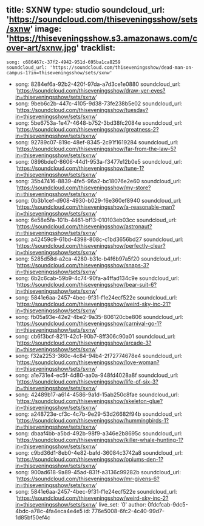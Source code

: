 title: SXNW
type: studio
soundcloud_url: 'https://soundcloud.com/thiseveningsshow/sets/sxnw'
image: 'https://thiseveningsshow.s3.amazonaws.com/cover-art/sxnw.jpg'
tracklist:
  -
    song: c686467c-37f2-4942-951d-695ba1ca8259
    soundcloud_url: 'https://soundcloud.com/thiseveningsshow/dead-man-on-campus-1?in=thiseveningsshow/sets/sxnw'
  -
    song: 8284ef6a-92b2-420f-97da-a7d3ce1e0880
    soundcloud_url: 'https://soundcloud.com/thiseveningsshow/draw-yer-eyes?in=thiseveningsshow/sets/sxnw'
  -
    song: 9beb6c2b-447c-4105-9d38-73fe238b5e02
    soundcloud_url: 'https://soundcloud.com/thiseveningsshow/tuesday?in=thiseveningsshow/sets/sxnw'
  -
    song: 5be6753a-1e47-4648-b752-3bd38fc2084e
    soundcloud_url: 'https://soundcloud.com/thiseveningsshow/greatness-2?in=thiseveningsshow/sets/sxnw'
  -
    song: 92789c07-819c-48ef-8345-2c91f1619284
    soundcloud_url: 'https://soundcloud.com/thiseveningsshow/far-from-the-law-5?in=thiseveningsshow/sets/sxnw'
  -
    song: 0896bde0-8606-44d1-953a-f3477e12b0e5
    soundcloud_url: 'https://soundcloud.com/thiseveningsshow/tune-1?in=thiseveningsshow/sets/sxnw'
  -
    song: 35b47416-8839-4fe5-96a2-bc18076e2e60
    soundcloud_url: 'https://soundcloud.com/thiseveningsshow/my-store?in=thiseveningsshow/sets/sxnw'
  -
    song: 0b3b1cef-d908-4930-b029-f6e360ef8940
    soundcloud_url: 'https://soundcloud.com/thiseveningsshow/a-reasonable-man?in=thiseveningsshow/sets/sxnw'
  -
    song: 6e58e5fa-101b-4461-bf13-010103eb03cc
    soundcloud_url: 'https://soundcloud.com/thiseveningsshow/astronaut?in=thiseveningsshow/sets/sxnw'
  -
    song: a42459c9-61bd-4398-808c-c1bd3656bd27
    soundcloud_url: 'https://soundcloud.com/thiseveningsshow/perfectly-clear?in=thiseveningsshow/sets/sxnw'
  -
    song: 5285d58d-a2ca-4280-b31c-b4f6b97a5f20
    soundcloud_url: 'https://soundcloud.com/thiseveningsshow/snaps-3?in=thiseveningsshow/sets/sxnw'
  -
    song: 6b2c6cab-59b9-4c74-90fa-a4ffad134c9e
    soundcloud_url: 'https://soundcloud.com/thiseveningsshow/bear-suit-6?in=thiseveningsshow/sets/sxnw'
  -
    song: 5841e6aa-2457-4bec-9f31-f1e24ecf522e
    soundcloud_url: 'https://soundcloud.com/thiseveningsshow/weird-sky-inc-21?in=thiseveningsshow/sets/sxnw'
  -
    song: fb05a93e-42e2-4be2-9a35-806120cbe806
    soundcloud_url: 'https://soundcloud.com/thiseveningsshow/carnival-go-1?in=thiseveningsshow/sets/sxnw'
  -
    song: cb6f3bcf-8211-42c1-90b7-8ff306c90a01
    soundcloud_url: 'https://soundcloud.com/thiseveningsshow/arcade-3?in=thiseveningsshow/sets/sxnw'
  -
    song: f32a2253-360c-4c84-94b4-2f72774678e4
    soundcloud_url: 'https://soundcloud.com/thiseveningsshow/love-woman?in=thiseveningsshow/sets/sxnw'
  -
    song: a1e731e4-ec5f-4d80-aa0a-948fd4028a8f
    soundcloud_url: 'https://soundcloud.com/thiseveningsshow/life-of-six-3?in=thiseveningsshow/sets/sxnw'
  -
    song: 42489b17-a614-4586-9a1d-15ab250c8fae
    soundcloud_url: 'https://soundcloud.com/thiseveningsshow/skeleton-glue?in=thiseveningsshow/sets/sxnw'
  -
    song: a248723e-cf3c-4c7b-9e29-53d26682f94b
    soundcloud_url: 'https://soundcloud.com/thiseveningsshow/hummingbirds-1?in=thiseveningsshow/sets/sxnw'
  -
    song: dbaaf4bb-a5bd-492b-98f9-a346e2b8695c
    soundcloud_url: 'https://soundcloud.com/thiseveningsshow/killer-whale-hunting-1?in=thiseveningsshow/sets/sxnw'
  -
    song: c9bd36d1-8eb0-4e82-bafd-36084c3742a8
    soundcloud_url: 'https://soundcloud.com/thiseveningsshow/opiums-den-1?in=thiseveningsshow/sets/sxnw'
  -
    song: 900ad618-9a89-45ad-831f-a3136c99282b
    soundcloud_url: 'https://soundcloud.com/thiseveningsshow/mr-givens-6?in=thiseveningsshow/sets/sxnw'
  -
    song: 5841e6aa-2457-4bec-9f31-f1e24ecf522e
    soundcloud_url: 'https://soundcloud.com/thiseveningsshow/weird-sky-inc-2?in=thiseveningsshow/sets/sxnw'
live_set: '0'
author: 0fdcfcab-9dc5-4bdc-a78c-4fa4eca4e4e5
id: 776e5008-6fc2-4c40-99d7-1d85bf50ef4c
